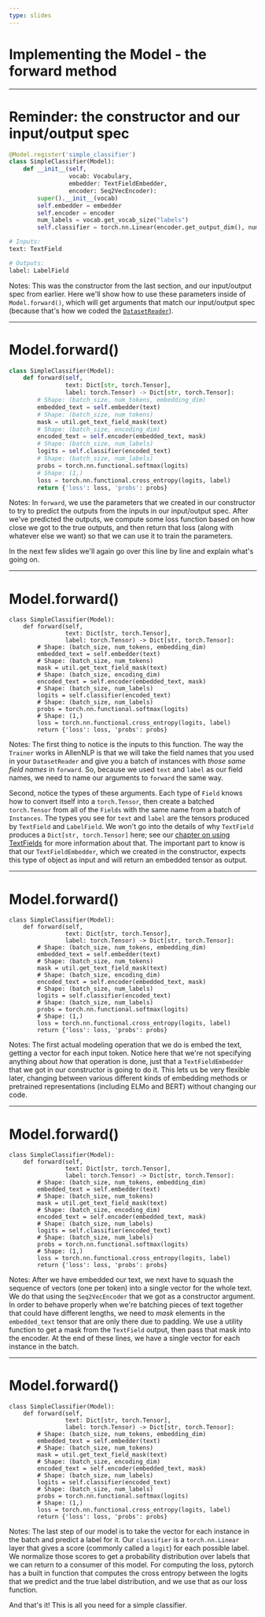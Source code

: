 ```yaml
---
type: slides
---
```


# Implementing the Model - the forward method

---

# Reminder: the constructor and our input/output spec

```python
@Model.register('simple_classifier')
class SimpleClassifier(Model):
    def __init__(self,
                 vocab: Vocabulary,
                 embedder: TextFieldEmbedder,
                 encoder: Seq2VecEncoder):
        super().__init__(vocab)
        self.embedder = embedder
        self.encoder = encoder
        num_labels = vocab.get_vocab_size("labels")
        self.classifier = torch.nn.Linear(encoder.get_output_dim(), num_labels)
```

```python
# Inputs:
text: TextField

# Outputs:
label: LabelField
```

Notes: This was the constructor from the last section, and our input/output spec from earlier.
Here we'll show how to use these parameters inside of `Model.forward()`, which will get arguments
that match our input/output spec (because that's how we coded the [`DatasetReader`](chapter05#3)).

---

# Model.forward()

```python
class SimpleClassifier(Model):
    def forward(self,
                text: Dict[str, torch.Tensor],
                label: torch.Tensor) -> Dict[str, torch.Tensor]:
        # Shape: (batch_size, num_tokens, embedding_dim)
        embedded_text = self.embedder(text)
        # Shape: (batch_size, num_tokens)
        mask = util.get_text_field_mask(text)
        # Shape: (batch_size, encoding_dim)
        encoded_text = self.encoder(embedded_text, mask)
        # Shape: (batch_size, num_labels)
        logits = self.classifier(encoded_text)
        # Shape: (batch_size, num_labels)
        probs = torch.nn.functional.softmax(logits)
        # Shape: (1,)
        loss = torch.nn.functional.cross_entropy(logits, label)
        return {'loss': loss, 'probs': probs}
```

Notes: In `forward`, we use the parameters that we created in our constructor to try to predict the
outputs from the inputs in our input/output spec.  After we've predicted the outputs, we compute
some loss function based on how close we got to the true outputs, and then return that loss (along
with whatever else we want) so that we can use it to train the parameters.

In the next few slides we'll again go over this line by line and explain what's going on.

---

# Model.forward()

<pre data-line="3-4"><code class="language-python">class SimpleClassifier(Model):
    def forward(self,
                text: Dict[str, torch.Tensor],
                label: torch.Tensor) -> Dict[str, torch.Tensor]:
        # Shape: (batch_size, num_tokens, embedding_dim)
        embedded_text = self.embedder(text)
        # Shape: (batch_size, num_tokens)
        mask = util.get_text_field_mask(text)
        # Shape: (batch_size, encoding_dim)
        encoded_text = self.encoder(embedded_text, mask)
        # Shape: (batch_size, num_labels)
        logits = self.classifier(encoded_text)
        # Shape: (batch_size, num_labels)
        probs = torch.nn.functional.softmax(logits)
        # Shape: (1,)
        loss = torch.nn.functional.cross_entropy(logits, label)
        return {'loss': loss, 'probs': probs}
</code></pre>

Notes: The first thing to notice is the inputs to this function.  The way the `Trainer` works in
AllenNLP is that we will take the field names that you used in your `DatasetReader` and give you a
batch of instances with _those same field names_ in `forward`.  So, because we used `text` and
`label` as our field names, we need to name our arguments to `forward` the same way.

Second, notice the types of these arguments.  Each type of `Field` knows how to convert itself into
a `torch.Tensor`, then create a batched `torch.Tensor` from all of the `Fields` with the same name
from a batch of `Instances`.  The types you see for `text` and `label` are the tensors produced by
`TextField` and `LabelField`.  We won't go into the details of why `TextField` produces a
`Dict[str, torch.Tensor]` here; see our [chapter on using TextFields](#) for more information about
that.  The important part to know is that our `TextFieldEmbedder`, which we created in the
constructor, expects this type of object as input and will return an embedded tensor as output.

---

# Model.forward()

<pre data-line="5-6"><code class="language-python">class SimpleClassifier(Model):
    def forward(self,
                text: Dict[str, torch.Tensor],
                label: torch.Tensor) -> Dict[str, torch.Tensor]:
        # Shape: (batch_size, num_tokens, embedding_dim)
        embedded_text = self.embedder(text)
        # Shape: (batch_size, num_tokens)
        mask = util.get_text_field_mask(text)
        # Shape: (batch_size, encoding_dim)
        encoded_text = self.encoder(embedded_text, mask)
        # Shape: (batch_size, num_labels)
        logits = self.classifier(encoded_text)
        # Shape: (batch_size, num_labels)
        probs = torch.nn.functional.softmax(logits)
        # Shape: (1,)
        loss = torch.nn.functional.cross_entropy(logits, label)
        return {'loss': loss, 'probs': probs}
</code></pre>

Notes: The first actual modeling operation that we do is embed the text, getting a vector for each
input token.  Notice here that we're not specifying anything about _how_ that operation is done,
just that a `TextFieldEmbedder` that we got in our constructor is going to do it.  This lets us be
very flexible later, changing between various different kinds of embedding methods or pretrained
representations (including ELMo and BERT) without changing our code.

---

# Model.forward()

<pre data-line="7-10"><code class="language-python">class SimpleClassifier(Model):
    def forward(self,
                text: Dict[str, torch.Tensor],
                label: torch.Tensor) -> Dict[str, torch.Tensor]:
        # Shape: (batch_size, num_tokens, embedding_dim)
        embedded_text = self.embedder(text)
        # Shape: (batch_size, num_tokens)
        mask = util.get_text_field_mask(text)
        # Shape: (batch_size, encoding_dim)
        encoded_text = self.encoder(embedded_text, mask)
        # Shape: (batch_size, num_labels)
        logits = self.classifier(encoded_text)
        # Shape: (batch_size, num_labels)
        probs = torch.nn.functional.softmax(logits)
        # Shape: (1,)
        loss = torch.nn.functional.cross_entropy(logits, label)
        return {'loss': loss, 'probs': probs}
</code></pre>

Notes: After we have embedded our text, we next have to squash the sequence of vectors (one per
token) into a single vector for the whole text.  We do that using the `Seq2VecEncoder` that we got
as a constructor argument.  In order to behave properly when we're batching pieces of text together
that could have different lengths, we need to _mask_ elements in the `embedded_text` tensor that
are only there due to padding.  We use a utility function to get a mask from the `TextField`
output, then pass that mask into the encoder.  At the end of these lines, we have a single vector
for each instance in the batch.

---

# Model.forward()

<pre data-line="11-16"><code class="language-python">class SimpleClassifier(Model):
    def forward(self,
                text: Dict[str, torch.Tensor],
                label: torch.Tensor) -> Dict[str, torch.Tensor]:
        # Shape: (batch_size, num_tokens, embedding_dim)
        embedded_text = self.embedder(text)
        # Shape: (batch_size, num_tokens)
        mask = util.get_text_field_mask(text)
        # Shape: (batch_size, encoding_dim)
        encoded_text = self.encoder(embedded_text, mask)
        # Shape: (batch_size, num_labels)
        logits = self.classifier(encoded_text)
        # Shape: (batch_size, num_labels)
        probs = torch.nn.functional.softmax(logits)
        # Shape: (1,)
        loss = torch.nn.functional.cross_entropy(logits, label)
        return {'loss': loss, 'probs': probs}
</code></pre>

Notes: The last step of our model is to take the vector for each instance in the batch and predict
a label for it.  Our `classifier` is a `torch.nn.Linear` layer that gives a score (commonly called
a `logit`) for each possible label.  We normalize those scores to get a probability distribution
over labels that we can return to a consumer of this model.  For computing the loss, pytorch has a
built in function that computes the cross entropy between the logits that we predict and the true
label distribution, and we use that as our loss function.

And that's it!  This is all you need for a simple classifier.
